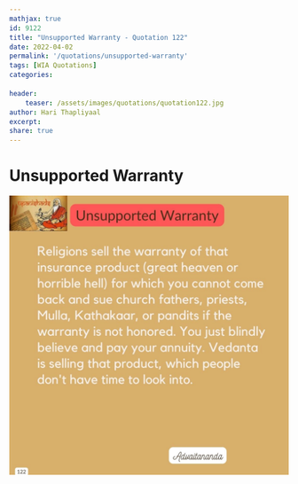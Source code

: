 ```yaml
---
mathjax: true
id: 9122
title: "Unsupported Warranty - Quotation 122"
date: 2022-04-02
permalink: '/quotations/unsupported-warranty'
tags: [WIA Quotations] 
categories: 

header:
    teaser: /assets/images/quotations/quotation122.jpg
author: Hari Thapliyaal 
excerpt:
share: true 
---
```


# Unsupported Warranty

![Unsupported Warranty](/assets/images/quotations/quotation122.jpg)
